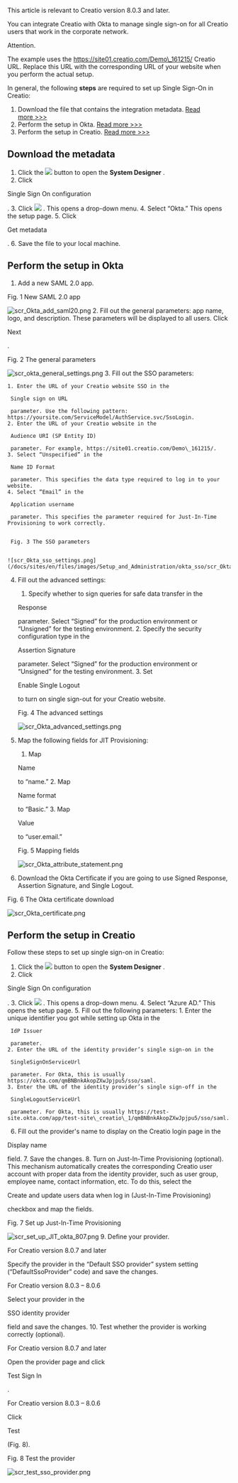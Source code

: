 



 This article is relevant to Creatio version 8.0.3 and later.
 




 You can integrate Creatio with Okta to manage single sign-on for all Creatio users that work in the corporate network.
 





 Attention.
 
 The example uses the https://site01.creatio.com/Demo\_161215/ Creatio URL. Replace this URL with the corresponding URL of your website when you perform the actual setup.
 




 In general, the following
 **steps** 
 are required to set up Single Sign-On in Creatio:
 


1. Download the file that contains the integration metadata.
 [Read more >>>](#title-2451-1)
2. Perform the setup in Okta.
 [Read more >>>](#title-2451-2)
3. Perform the setup in Creatio.
 [Read more >>>](#title-2451-3)



 Download the metadata
-----------------------


1. Click the
 ![](/docs/sites/en/files/images/Setup_and_Administration/adfs_integration/8_0/btn_system_designer_8_shell.png)
 button to open the
 **System Designer** 
 .
2. Click
 
 Single Sign On configuration
 
 .
3. Click
 ![](/docs/sites/en/files/images/Setup_and_Administration/adfs_integration/8_0/btn_add_record.png)
 . This opens a drop-down menu.
4. Select “Okta.” This opens the setup page.
5. Click
 
 Get metadata
 
 .
6. Save the file to your local machine.



 Perform the setup in Okta
---------------------------


1. Add a new SAML 2.0 app.
 

 Fig. 1 New SAML 2.0 app
 

![scr_Okta_add_saml20.png](/docs/sites/en/files/images/Setup_and_Administration/okta_sso/scr_Okta_add_saml20.png)
2. Fill out the general parameters: app name, logo, and description. These parameters will be displayed to all users. Click
 
 Next
 
 .
 

 Fig. 2 The general parameters
 

![scr_okta_general_settings.png](/docs/sites/en/files/images/Setup_and_Administration/okta_sso/scr_okta_general_settings.png)
3. Fill out the SSO parameters:
 


	1. Enter the URL of your Creatio website SSO in the
	 
	 Single sign on URL
	 
	 parameter. Use the following pattern: https://yoursite.com/ServiceModel/AuthService.svc/SsoLogin.
	2. Enter the URL of your Creatio website in the
	 
	 Audience URI (SP Entity ID)
	 
	 parameter. For example, https://site01.creatio.com/Demo\_161215/.
	3. Select “Unspecified” in the
	 
	 Name ID Format
	 
	 parameter. This specifies the data type required to log in to your website.
	4. Select “Email” in the
	 
	 Application username
	 
	 parameter. This specifies the parameter required for Just-In-Time Provisioning to work correctly.
	 
	
	 Fig. 3 The SSO parameters
	 
	
	![scr_Okta_sso_settings.png](/docs/sites/en/files/images/Setup_and_Administration/okta_sso/scr_Okta_sso_settings.png)
4. Fill out the advanced settings:
 


	1. Specify whether to sign queries for safe data transfer in the
	 
	 Response
	 
	 parameter. Select “Signed” for the production environment or “Unsigned” for the testing environment.
	2. Specify the security configuration type in the
	 
	 Assertion Signature
	 
	 parameter. Select “Signed” for the production environment or “Unsigned” for the testing environment.
	3. Set
	 
	 Enable Single Logout
	 
	 to turn on single sign-out for your Creatio website.
	 
	
	 Fig. 4 The advanced settings
	 
	
	![scr_Okta_advanced_settings.png](/docs/sites/en/files/images/Setup_and_Administration/okta_sso/scr_Okta_advanced_settings.png)
5. Map the following fields for JIT Provisioning:
 


	1. Map
	 
	 Name
	 
	 to “name.”
	2. Map
	 
	 Name format
	 
	 to “Basic.”
	3. Map
	 
	 Value
	 
	 to “user.email.”
	 
	
	 Fig. 5 Mapping fields
	 
	
	![scr_Okta_attribute_statement.png](/docs/sites/en/files/images/Setup_and_Administration/okta_sso/scr_Okta_attribute_statement.png)
6. Download the Okta Certificate if you are going to use Signed Response, Assertion Signature, and Single Logout.
 

 Fig. 6 The Okta certificate download
 

![scr_Okta_certificate.png](/docs/sites/en/files/images/Setup_and_Administration/okta_sso/scr_Okta_certificate.png)



 Perform the setup in Creatio
------------------------------



 Follow these steps to set up single sign-on in Creatio:
 


1. Click the
 ![](/docs/sites/en/files/images/Setup_and_Administration/adfs_integration/8_0/btn_system_designer_8_shell.png)
 button to open the
 **System Designer** 
 .
2. Click
 
 Single Sign On configuration
 
 .
3. Click
 ![](/docs/sites/en/files/images/Setup_and_Administration/adfs_integration/8_0/btn_add_record.png)
 . This opens a drop-down menu.
4. Select “Azure AD.” This opens the setup page.
5. Fill out the following parameters:
	1. Enter the unique identifier you got while setting up Okta in the
	 
	 IdP Issuer
	 
	 parameter.
	2. Enter the URL of the identity provider’s single sign-on in the
	 
	 SingleSignOnServiceUrl
	 
	 parameter. For Okta, this is usually https://okta.com/qmBNBnkAkopZXwJpjpu5/sso/saml.
	3. Enter the URL of the identity provider’s single sign-off in the
	 
	 SingleLogoutServiceUrl
	 
	 parameter. For Okta, this is usually https://test-site.okta.com/app/test-site\_creatio\_1/qmBNBnkAkopZXwJpjpu5/sso/saml.
6. Fill out the provider's name to display on the Creatio login page in the
 
 Display name
 
 field.
7. Save the changes.
8. Turn on Just-In-Time Provisioning (optional). This mechanism automatically creates the corresponding Creatio user account with proper data from the identity provider, such as user group, employee name, contact information, etc. To do this, select the
 
 Create and update users data when log in (Just-In-Time Provisioning)
 
 checkbox and map the fields.
 

 Fig. 7 Set up Just-In-Time Provisioning
 

![scr_set_up_JIT_okta_807.png](/docs/sites/en/files/images/Setup_and_Administration/okta_sso/scr_set_up_JIT_okta_807.png)
9. Define your provider.
 




 For Creatio version 8.0.7 and later
 




 Specify the provider in the “Default SSO provider” system setting (“DefaultSsoProvider” code) and save the changes.
 





 For Creatio version 8.0.3 – 8.0.6
 




 Select your provider in the
 
 SSO identity provider
 
 field and save the changes.
10. Test whether the provider is working correctly (optional).
 




 For Creatio version 8.0.7 and later
 




 Open the provider page and click
 
 Test Sign In
 
 .
 






 For Creatio version 8.0.3 – 8.0.6
 




 Click
 
 Test
 
 (Fig. 8).
 




 Fig. 8 Test the provider
 

![scr_test_sso_provider.png](/docs/sites/en/files/images/Setup_and_Administration/adfs_integration/8_0/scr_test_sso_provider.png)




